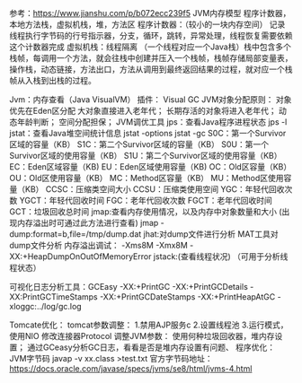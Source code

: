 参考：https://www.jianshu.com/p/b072ecc239f5
JVM内存模型
	程序计数器，本地方法栈，虚拟机栈，堆，方法区
程序计数器：（较小的一块内存空间）
	记录线程执行字节码的行号指示器，分支，循环，跳转，异常处理，线程恢复需要依赖这个计数器完成
虚拟机栈：线程隔离 （一个线程对应一个Java栈）栈中包含多个栈帧，每调用一个方法，就会往栈中创建并压入一个栈帧，栈帧存储局部变量表，操作栈，动态链接，方法出口，方法从调用到最终返回结果的过程，就对应一个栈帧从入栈到出栈的过程。

Jvm：内存查看（Java VisualVM）
插件：
	Visual GC
JVM对象分配原则：
	对象优先在Eden区分配
	大对象直接进入老年代；
	长期存活的对象将进入老年代；
	动态年龄判断；
	空间分配担保；
JVM调优工具
	jps：查看Java程序进程状态
		jps -l 
	jstat：查看Java堆空间统计信息
		jstat -options
		jstat -gc <pid>
			S0C：第一个Survivor区域的容量（KB）
			S1C：第二个Survivor区域的容量（KB）
			S0U：第一个Survivor区域的使用容量（KB）
			S1U：第二个Survivor区域的使用容量（KB）
			EC：Eden区域容量（KB)
			EU：Eden区域使用容量（KB)
			OC：Old区容量（KB）
			OU：Old区使用容量（KB）
			MC：Method区容量（KB）
			MU：Method区使用容量（KB）
			CCSC：压缩类空间大小
			CCSU：压缩类使用空间
			YGC：年轻代回收次数
			YGCT：年轻代回收时间
			FGC：老年代回收次数
			FGCT：老年代回收时间
			GCT：垃圾回收总时间
	jmap:查看内存使用情况，以及内存中对象数量和大小				(出现内存溢出时可通过此方法进行查看)
		jmap -dump:format=b,file=/tmp/dump.dat
	jhat:对dump文件进行分析
	MAT工具对dump文件分析 
		内存溢出调试：
			-Xms8M -Xmx8M -XX:+HeapDumpOnOutOfMemoryError
	jstack:(查看线程状况) （可用于分析线程状态）

可视化日志分析工具：GCEasy
	-XX:+PrintGC
	-XX:+PrintGCDetails
	-XX:PrintGCTimeStamps
	-XX:+PrintGCDateStamps
	-XX:+PrintHeapAtGC
	-xloggc:../log/gc.log


Tomcate优化：
	tomcat参数调整：
		1.禁用AJP服务c
		2.设置线程池
		3.运行模式，使用NIO 修改连接器Protocol
	调整JVM参数：
		使用何种垃圾回收器，堆内存设置；
		通过GCeasy分析GC日志，看看是否是堆内存设置有问题、
程序优化：
	JVM字节码  javap -v  xx.class >test.txt
	官方字节码地址：https://docs.oracle.com/javase/specs/jvms/se8/html/jvms-4.html


	
